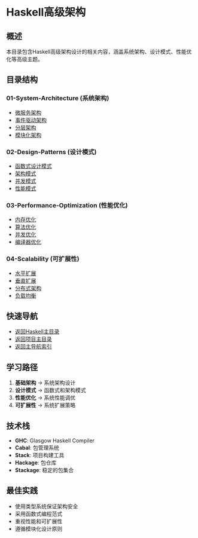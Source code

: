 # Haskell高级架构

## 概述

本目录包含Haskell高级架构设计的相关内容，涵盖系统架构、设计模式、性能优化等高级主题。

## 目录结构

### 01-System-Architecture (系统架构)

- [微服务架构](01-System-Architecture/微服务架构.md)
- [事件驱动架构](01-System-Architecture/事件驱动架构.md)
- [分层架构](01-System-Architecture/分层架构.md)
- [模块化架构](01-System-Architecture/模块化架构.md)

### 02-Design-Patterns (设计模式)

- [函数式设计模式](02-Design-Patterns/函数式设计模式.md)
- [架构模式](02-Design-Patterns/架构模式.md)
- [并发模式](02-Design-Patterns/并发模式.md)
- [性能模式](02-Design-Patterns/性能模式.md)

### 03-Performance-Optimization (性能优化)

- [内存优化](03-Performance-Optimization/内存优化.md)
- [算法优化](03-Performance-Optimization/算法优化.md)
- [并发优化](03-Performance-Optimization/并发优化.md)
- [编译器优化](03-Performance-Optimization/编译器优化.md)

### 04-Scalability (可扩展性)

- [水平扩展](04-Scalability/水平扩展.md)
- [垂直扩展](04-Scalability/垂直扩展.md)
- [分布式架构](04-Scalability/分布式架构.md)
- [负载均衡](04-Scalability/负载均衡.md)

## 快速导航

- [返回Haskell主目录](../README.md)
- [返回项目主目录](../../README.md)
- [返回主导航索引](../../MASTER_INDEX.md)

## 学习路径

1. **基础架构** → 系统架构设计
2. **设计模式** → 函数式和架构模式
3. **性能优化** → 系统性能调优
4. **可扩展性** → 系统扩展策略

## 技术栈

- **GHC**: Glasgow Haskell Compiler
- **Cabal**: 包管理系统
- **Stack**: 项目构建工具
- **Hackage**: 包仓库
- **Stackage**: 稳定的包集合

## 最佳实践

- 使用类型系统保证架构安全
- 采用函数式编程范式
- 重视性能和可扩展性
- 遵循模块化设计原则
